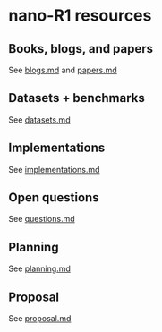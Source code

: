# nano-R1 resources

## Books, blogs, and papers

See [blogs.md](blogs.md) and [papers.md](papers.md)

## Datasets + benchmarks

See [datasets.md](datasets.md)

## Implementations

See [implementations.md](implementations.md)

## Open questions

See [questions.md](questions.md)

## Planning

See [planning.md](planning.md)

## Proposal

See [proposal.md](proposal.md)




